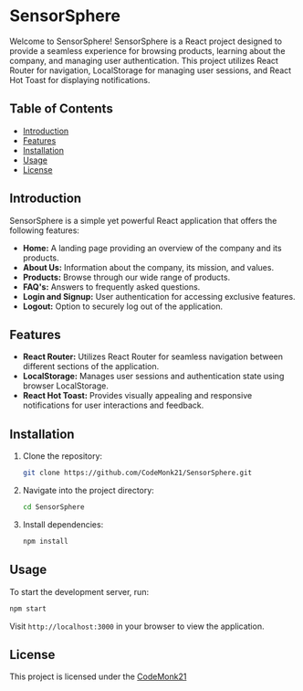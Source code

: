 
# SensorSphere

Welcome to SensorSphere! SensorSphere is a React project designed to provide a seamless experience for browsing products, learning about the company, and managing user authentication. This project utilizes React Router for navigation, LocalStorage for managing user sessions, and React Hot Toast for displaying notifications.

## Table of Contents

- [Introduction](#introduction)
- [Features](#features)
- [Installation](#installation)
- [Usage](#usage)
- [License](#license)

## Introduction

SensorSphere is a simple yet powerful React application that offers the following features:

- **Home:** A landing page providing an overview of the company and its products.
- **About Us:** Information about the company, its mission, and values.
- **Products:** Browse through our wide range of products.
- **FAQ's:** Answers to frequently asked questions.
- **Login and Signup:** User authentication for accessing exclusive features.
- **Logout:** Option to securely log out of the application.

## Features

- **React Router:** Utilizes React Router for seamless navigation between different sections of the application.
- **LocalStorage:** Manages user sessions and authentication state using browser LocalStorage.
- **React Hot Toast:** Provides visually appealing and responsive notifications for user interactions and feedback.

## Installation

1. Clone the repository:

    ```bash
    git clone https://github.com/CodeMonk21/SensorSphere.git
    ```

2. Navigate into the project directory:

    ```bash
    cd SensorSphere
    ```

3. Install dependencies:

    ```bash
    npm install
    ```

## Usage

To start the development server, run:

```bash
npm start
```

Visit `http://localhost:3000` in your browser to view the application.

## License

This project is licensed under the [CodeMonk21](LICENSE)
